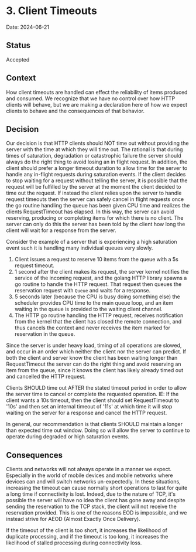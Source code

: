 # 3. Client Timeouts

Date: 2024-06-21

## Status

Accepted

## Context

How client timeouts are handled can effect the reliability of items produced and consumed. We recognize that we have
no control over how HTTP clients will behave, but we are making a declaration here of how we expect clients to behave
and the consequences of that behavior.

## Decision

Our decision is that HTTP clients should NOT time out without providing the server with the time at which they
will time out. The rational is that during times of saturation, degradation or catastrophic failure the server should 
always do the right thing to avoid losing an in flight request. In addition, the client should prefer a longer timeout
duration to allow time for the server to handle any in-flight requests during saturation events. If the client decides
to stop waiting for a request without telling the server, it is possible that the request will be fulfilled by the
server at the moment the client decided to time out the request. If instead the client relies upon the server to handle
request timeouts then the server can safely cancel in flight requests once the go routine handling the queue has been
given CPU time and realizes the clients RequestTimeout has elapsed. In this way, the server can avoid reserving, 
producing or completing items for which there is no client. The server can only do this the server has been told by 
the client how long the client will wait for a response from the server.

Consider the example of a server that is experiencing a high saturation event such it is handling many individual 
queues very slowly.
1. Client issues a request to reserve 10 items from the queue with a 5s request timeout.
2. 1 second after the client makes its request, the server kernel notifies the service of the incoming request,
   and the golang HTTP library spawns a go routine to handle the HTTP request. That request then queues the 
   reservation request with `Queue` and waits for a response.
3. 5 seconds later (because the CPU is busy doing something else) the scheduler provides CPU time to the 
   main queue loop, and an item waiting in the queue is provided to the waiting client channel.
4. The HTTP go routine handling the HTTP request, receives notification from the kernel that the client has closed 
   the remote connection, and thus cancels the context and never receives the item marked for reservation in the queue.

Since the server is under heavy load, timing of all operations are slowed, and occur in an order which neither 
the client nor the server can predict. If both the client and server know the client has been waiting longer than 
RequestTimeout the server can do the right thing and avoid reserving an item from the queue, since it knows the 
client has likely already timed out and cancelled the HTTP request.

Clients SHOULD time out AFTER the stated timeout period in order to allow the server time to cancel or complete
the requested operation. IE: If the client wants a 10s timeout, then the client should set RequestTimeout to '10s' 
and then set an internal timeout of '11s' at which time it will stop waiting on the server for a response and cancel
the HTTP request.

In general, our recommendation is that clients SHOULD maintain a longer than expected time out window. Doing so will 
allow the server to continue to operate during degraded or high saturation events.

## Consequences

Clients and networks will not always operate in a manner we expect. Especially in the world of mobile devices and
mobile networks where devices can and will switch networks un-expectedly. In these situations, increasing the timeout
can cause normally short operations to last for quite a long time if connectivity is lost. Indeed, due to the nature of 
TCP, it's possible the server will have no idea the client has gone away and despite sending the reservation to the
TCP stack, the client will not receive the reservation provided. This is one of the reasons EOD is impossible, and we 
instead strive for AEOD (Almost Exactly Once Delivery).

If the timeout of the client is too short, it increases the likelihood of duplicate processing, and if the timeout
is too long, it increases the likelihood of stalled processing during connectivity loss.
